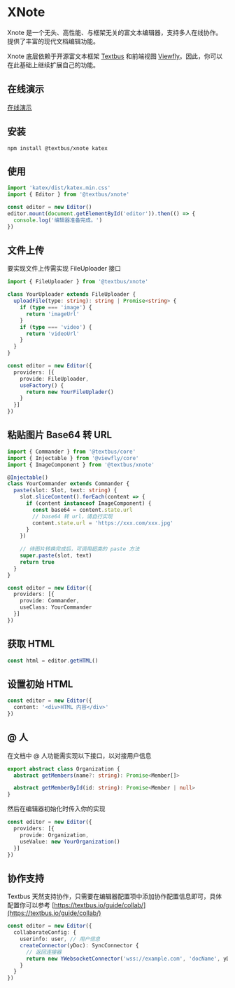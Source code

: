 XNote
====================
Xnote 是一个无头、高性能、与框架无关的富文本编辑器，支持多人在线协作。提供了丰富的现代文档编辑功能。

Xnote 底层依赖于开源富文本框架 [Textbus](https://textbus.io) 和前端视图 [Viewfly](https://viewfly.org)。因此，你可以在此基础上继续扩展自己的功能。

## 在线演示

[在线演示](https://textbus.io/playground/)

## 安装

```
npm install @textbus/xnote katex
```

## 使用

```ts
import 'katex/dist/katex.min.css'
import { Editor } from '@textbus/xnote'

const editor = new Editor()
editor.mount(document.getElementById('editor')).then(() => {
  console.log('编辑器准备完成。')
})
```

## 文件上传

要实现文件上传需实现 FileUploader 接口

```ts
import { FileUploader } from '@textbus/xnote'

class YourUploader extends FileUploader {
  uploadFile(type: string): string | Promise<string> {
    if (type === 'image') {
      return 'imageUrl'
    }
    if (type === 'video') {
      return 'videoUrl'
    }
  }
}

const editor = new Editor({
  providers: [{
    provide: FileUploader,
    useFactory() {
      return new YourFileUplader()
    }
  }]
})
```

## 粘贴图片 Base64 转 URL

```ts
import { Commander } from '@textbus/core'
import { Injectable } from '@viewfly/core'
import { ImageComponent } from '@textbus/xnote'

@Injectable()
class YourCommander extends Commander {
  paste(slot: Slot, text: string) {
    slot.sliceContent().forEach(content => {
      if (content instanceof ImageComponent) {
        const base64 = content.state.url
        // base64 转 url，请自行实现
        content.state.url = 'https://xxx.com/xxx.jpg'
      }
    })
    
    // 待图片转换完成后，可调用超类的 paste 方法
    super.paste(slot, text)
    return true
  }
}

const editor = new Editor({
  providers: [{
    provide: Commander,
    useClass: YourCommander
  }]
})
```

## 获取 HTML

```ts
const html = editor.getHTML()
```

## 设置初始 HTML

```ts
const editor = new Editor({
  content: '<div>HTML 内容</div>'
})
```

## @ 人

在文档中 @ 人功能需实现以下接口，以对接用户信息

```ts
export abstract class Organization {
  abstract getMembers(name?: string): Promise<Member[]>

  abstract getMemberById(id: string): Promise<Member | null>
}
```
然后在编辑器初始化时传入你的实现
```ts
const editor = new Editor({
  providers: [{
    provide: Organization,
    useValue: new YourOrganization()
  }]
})
```

## 协作支持

Textbus 天然支持协作，只需要在编辑器配置项中添加协作配置信息即可，具体配置你可以参考 [https://textbus.io/guide/collab/](https://textbus.io/guide/collab/)

```ts
const editor = new Editor({
  collaborateConfig: {
    userinfo: user, // 用户信息
    createConnector(yDoc): SyncConnector {
      // 返回连接器
      return new YWebsocketConnector('wss://example.com', 'docName', yDoc)
    }
  }
})
```



